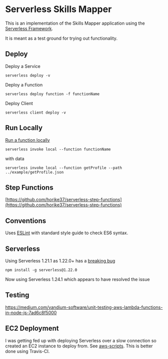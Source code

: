 # Serverless Skills Mapper

This is an implementation of the Skills Mapper application using the [Serverless Framework](https://serverless.com/).

It is meant as a test ground for trying out functionality.

## Deploy

Deploy a Service
```
serverless deploy -v
```

Deploy a Function
```
serverless deploy function -f functionName
```

Deploy Client
```
serverless client deploy -v
```

## Run Locally

[Run a function locally](https://serverless.com/framework/docs/providers/aws/cli-reference/invoke-local/#)
```
serverless invoke local --function functionName
```
with data
```
serverless invoke local --function getProfile --path ../example/getProfile.json
```

## Step Functions

[https://github.com/horike37/serverless-step-functions](https://github.com/horike37/serverless-step-functions)

## Conventions
Uses [ESLint](https://eslint.org) with standard style guide to check ES6 syntax.


## Serverless
Using Serverless 1.21.1 as 1.22.0+ has a [breaking bug](https://github.com/serverless/serverless/issues/4329)
```
npm install -g serverless@1.22.0
```
Now using Serverless 1.24.1 which appears to have resolved the issue

## Testing

https://medium.com/vandium-software/unit-testing-aws-lambda-functions-in-node-js-7ad6c8f5000

## EC2 Deployment
I was getting fed up with deploying Serverless over a slow connection so created an EC2 instance to deploy from. See [aws-scripts](aws-scripts). This is better done using Travis-CI.